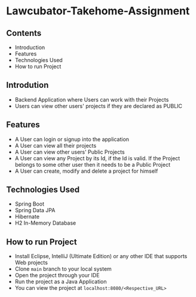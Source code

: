# Lawcubator-Takehome-Assignment

## Contents

- Introduction
- Features
- Technologies Used
- How to run Project

## Introdution

- Backend Application where Users can work with their Projects
- Users can view other users' projects if they are declared as PUBLIC

## Features

- A User can login or signup into the application
- A User can view all their projects
- A User can view other users' Public Projects
- A User can view any Project by its Id, if the Id is valid. If the Project belongs to some other user then it needs to be a Public Project
- A User can create, modify and delete a project for himself

## Technologies Used

- Spring Boot
- Spring Data JPA
- Hibernate
- H2 In-Memory Database

## How to run Project

- Install Eclipse, IntelliJ (Ultimate Edition) or any other IDE that supports Web projects
- Clone `main` branch to your local system
- Open the project through your IDE
- Run the project as a Java Application
- You can view the project at `localhost:8080/<Respective_URL>`
